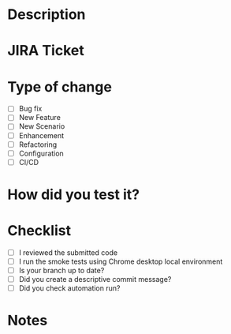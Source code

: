 # Description

<!--- Add a description of the changes or features added.--->

# JIRA Ticket

<!--- Specify the associated JIRA ticket--->

# Type of change

<!--- What is the type of change requested--->

- [ ] Bug fix
- [ ] New Feature
- [ ] New Scenario
- [ ] Enhancement
- [ ] Refactoring
- [ ] Configuration
- [ ] CI/CD

# How did you test it?

<!--- How did you test your changes, locally, on Staging, only Android, etc.--->

# Checklist

- [ ] I reviewed the submitted code
- [ ] I run the smoke tests using Chrome desktop local environment
- [ ] Is your branch up to date?
- [ ] Did you create a descriptive commit message?
- [ ] Did you check automation run?

# Notes

<!--- Any extra information do you want to provide?--->

